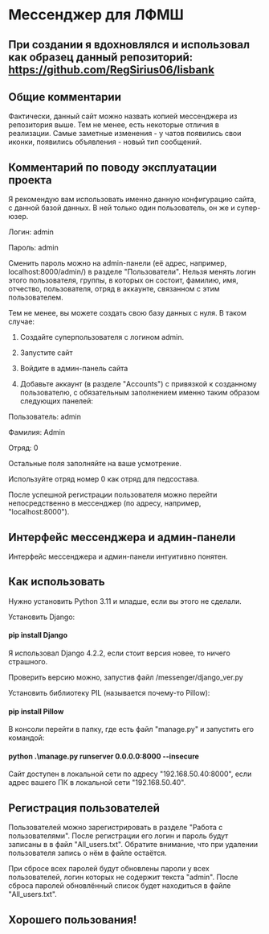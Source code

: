 # Мессенджер для ЛФМШ

## При создании я вдохновлялся и использовал как образец данный репозиторий: https://github.com/RegSirius06/lisbank

## Общие комментарии

Фактически, данный сайт можно назвать копией мессенджера из репозитория выше. Тем не менее, есть некоторые отличия в реализации. Самые заметные изменения - у чатов появились свои иконки, появились объявления - новый тип сообщений.

## Комментарий по поводу эксплуатации проекта

Я рекомендую вам использовать именно данную конфигурацию сайта, с данной базой данных. В ней только один пользователь, он же и супер-юзер.


Логин: admin

Пароль: admin


Сменить пароль можно на admin-панели (её адрес, например, localhost:8000/admin/) в разделе "Пользователи".
Нельзя менять логин этого пользователя, группы, в которых он состоит, фамилию, имя, отчество, пользователя, отряд в аккаунте, связанном с этим пользователем.

Тем не менее, вы можете создать свою базу данных с нуля. В таком случае:


1) Создайте суперпользователя с логином admin.

2) Запустите сайт

3) Войдите в админ-панель сайта

4) Добавьте аккаунт (в разделе "Accounts") с привязкой к созданному пользователю, с обязательным заполнением именно таким образом следующих панелей:


Пользователь: admin

Фамилия: Admin

Отряд: 0


Остальные поля заполняйте на ваше усмотрение.

Используйте отряд номер 0 как отряд для педсостава.

После успешной регистрации пользователя можно перейти непосредственно в мессенджер (по адресу, например, "localhost:8000").

## Интерфейс мессенджера и админ-панели

Интерфейс мессенджера и админ-панели интуитивно понятен.

## Как использовать

Нужно установить Python 3.11 и младше, если вы этого не сделали.

Установить Django:

#### pip install Django

Я использовал Django 4.2.2, если стоит версия новее, то ничего страшного.

Проверить версию можно, запустив файл /messenger/django_ver.py

Установить библиотеку PIL (называется почему-то Pillow):

#### pip install Pillow

В консоли перейти в папку, где есть файл "manage.py" и запустить его командой:

#### python .\manage.py runserver 0.0.0.0:8000 --insecure

Сайт доступен в локальной сети по адресу "192.168.50.40:8000", если адрес вашего ПК в локальной сети "192.168.50.40".

## Регистрация пользователей

Пользователей можно зарегистрировать в разделе "Работа с пользователями". После регистрации его логин и пароль будут записаны в в файл "All_users.txt". Обратите внимание, что при удалении пользователя запись о нём в файле остаётся.

При сбросе всех паролей будут обновлены пароли у всех пользователей, логин которых не содержит текста "admin". После сброса паролей обновлённый список будет находиться в файле "All_users.txt".

## Хорошего пользования!
